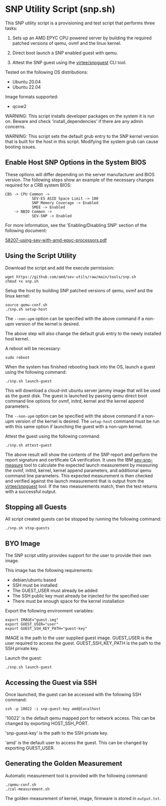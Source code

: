 # SNP Utility Script (snp.sh)

This SNP utility script is a provisioning and test script that performs three tasks:

1. Sets up an AMD EPYC CPU powered server by building the required patched versions 
of qemu, ovmf and the linux kernel.

2. Direct boot launch a SNP enabled guest with qemu.

3. Attest the SNP guest using the [virtee/snpguest](https://github.com/virtee/snpguest) 
CLI tool.

Tested on the following OS distributions:
- Ubuntu 20.04
- Ubuntu 22.04

Image formats supported:
- qcow2

WARNING: 
This script installs developer packages on the system it is run on. 
Beware and check 'install_dependencies' if there are any admin concerns.

WARNING: 
This script sets the default grub entry to the SNP kernel version that is 
built for the host in this script. Modifying the system grub can cause 
booting issues.

## Enable Host SNP Options in the System BIOS

These options will differ depending on the server manufacturer and BIOS version. 
The following steps show an example of the necessary changes required for a CRB 
system BIOS:
```
CBS -> CPU Common ->
            SEV-ES ASID Space Limit -> 100
            SNP Memory Coverage -> Enabled 
            SMEE -> Enabled
    -> NBIO Common ->
            SEV-SNP -> Enabled
```

For more information, see the 'Enabling/Disabling SNP' section of the following document:

[58207-using-sev-with-amd-epyc-processors.pdf](https://www.amd.com/content/dam/amd/en/documents/developer/58207-using-sev-with-amd-epyc-processors.pdf)

## Using the Script Utility

Download the script and add the execute permission:
```
wget https://github.com/amd/sev-utils/raw/main/tools/snp.sh
chmod +x snp.sh
```

Setup the host by building SNP patched versions of qemu, ovmf and the linux kernel:
```
source qemu-conf.sh
./snp.sh setup-host
```

The `--non-upm` option can be specified with the above command if a non-upm version 
of the kernel is desired.

The above step will also change the default grub entry to the newly installed 
host kernel.

A reboot will be necessary:
```
sudo reboot
```

When the system has finished rebooting back into the OS, launch a guest using 
the following command:
```
./snp.sh launch-guest
```

This will download a cloud-init ubuntu server jammy image that will be used as the 
guest disk. The guest is launched by passing qemu direct boot command line options 
for ovmf, initrd, kernel and the kernel append parameters.

The `--non-upm` option can be specified with the above command if a non-upm version 
of the kernel is desired. The `setup-host` command must be run with this same option 
if launching the guest with a non-upm kernel.

Attest the guest using the following command:
```
./snp.sh attest-guest
```

The above result will show the contents of the SNP report and perform the 
report signature and certificate CA verification. It uses the IBM 
[sev-snp-measure](https://github.com/IBM/sev-snp-measure) tool to calculate the 
expected launch measurement by measuring the ovmf, initrd, kernel, kernel append 
parameters, and additional qemu command line parameters. This expected measurement 
is then checked and verified against the launch measurement that is output from the 
[virtee/snpguest](https://github.com/virtee/snpguest) tool. If the two measurements 
match, then the test returns with a successful output.

## Stopping all Guests

All script created guests can be stopped by running the following command:
```
./snp.sh stop-guests
```

## BYO Image

The SNP script utility provides support for the user to provide their own image.

This image has the following requirements:
- debian/ubuntu based
- SSH must be installed
- The GUEST_USER must already be added
- The SSH public key must already be injected for the specified user
- There must be enough space for the kernel installation

Export the following environment variables:
```
export IMAGE="guest.img"
export GUEST_USER="user"
export GUEST_SSH_KEY_PATH="guest-key"
```

IMAGE is the path to the user supplied guest image.
GUEST_USER is the user required to access the guest.
GUEST_SSH_KEY_PATH is the path to the SSH private key.

Launch the guest:
```
./snp.sh launch-guest
```

## Accessing the Guest via SSH

Once launched, the guest can be accessed with the following SSH command:
```
ssh -p 10022 -i snp-guest-key amd@localhost
```

'10022' is the default qemu mapped port for network access. This can be changed 
by exporting HOST_SSH_PORT.

'snp-guest-key' is the path to the SSH private key.

'amd' is the default user to access the guest. This can be changed by exporting 
GUEST_USER.

## Generating the Golden Measurement

Automatic measurement tool is provided with the following command:
```
./qemu-conf.sh
./cal-measurement.sh
```

The golden measurement of kernel, image, firmware is stored in `output.txt`.

